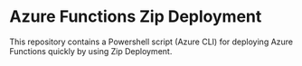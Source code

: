 # Azure Functions Zip Deployment
This repository contains a Powershell script (Azure CLI) for deploying Azure Functions quickly by using Zip Deployment.
